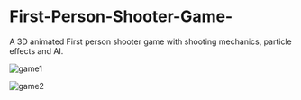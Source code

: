 # First-Person-Shooter-Game-
A 3D animated First person shooter game with shooting mechanics, particle effects and AI.

![game1](https://user-images.githubusercontent.com/46611428/104969343-1a140c80-59e0-11eb-98d5-80e18834ee49.png)

![game2](https://user-images.githubusercontent.com/46611428/104969429-492a7e00-59e0-11eb-9747-898c7e14ff61.png)
